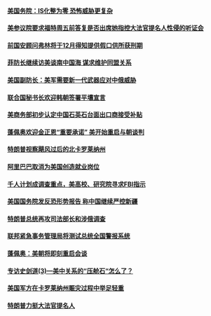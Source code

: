 #### [美国务院：IS化整为零 恐怖威胁更复杂](../pages/zg_yre_rvq/4579818.md) 

#### [美参议院要求福特周五前答复是否出席她指控大法官提名人性侵的听证会](../pages/zg_yre_rvq/4579728.md) 

#### [前国安顾问弗林将于12月得知提供假口供所获刑期](../pages/zg_yre_rvq/4579691.md) 

#### [菲防长继续访美谈南中国海 谋求维护同盟关系](../pages/zg_yre_rvq/4579493.md) 

#### [美国副防长：美军需要新一代武器应对中俄威胁](../pages/zg_yre_rvq/4579466.md) 

#### [联合国秘书长欢迎韩朝签署平壤宣言](../pages/zg_yre_rvq/4579438.md) 

#### [美商务部初步认定中国石英石台面出口商接受补贴](../pages/zg_yre_rvq/4579399.md) 

#### [蓬佩奥欢迎金正恩“重要承诺” 美开始重启与朝谈判](../pages/zg_yre_rvq/4579394.md) 

#### [特朗普视察飓风过后的北卡罗莱纳州](../pages/zg_yre_rvq/4579339.md) 

#### [阿里巴巴取消为美国创造就业岗位](../pages/zg_yre_rvq/4578925.md) 

#### [千人计划成调查重点，美高校、研究院寻求FBI指示](../pages/zg_yre_rvq/4578922.md) 

#### [美国国务院发反恐形势报告 称中国继续严控新疆 ](../pages/zg_yre_rvq/4578890.md) 

#### [特朗普总统再攻司法部长和涉俄调查](../pages/zg_yre_rvq/4578882.md) 

#### [联邦紧急事务管理局将测试总统全国警报系统](../pages/zg_yre_rvq/4578879.md) 

#### [蓬佩奥：美朝将即刻重启会谈](../pages/zg_yre_rvq/4578838.md) 

#### [专访史剑道(3)—美中关系的“压舱石“怎么了？](../pages/zg_yre_rvq/4578651.md) 

#### [美国军方在卡罗莱纳州赈灾过程中举足轻重](../pages/zg_yre_rvq/4578532.md) 

#### [特朗普力挺大法官提名人](../pages/zg_yre_rvq/4578530.md) 

